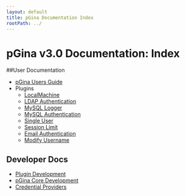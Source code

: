 ```yaml
---
layout: default
title: pGina Documentation Index
rootPath: ../
---
```


pGina v3.0 Documentation: Index
===========================

##User Documentation

* [pGina Users Guide](user.html)
* Plugins
   * [LocalMachine](local_machine.html)
   * [LDAP Authentication](ldap.html)
   * [MySQL Logger](mysql_logger.html)
   * [MySQL Authentication](mysql_auth.html)
   * [Single User](single_user.html)
   * [Session Limit](session_limit.html)
   * [Email Authentication](email_auth.html)
   * [Modify Username](username_mod.html)

## Developer Docs

* [Plugin Development](plugins.html)
* [pGina Core Development](core.html)
* [Credential Providers](cp.html)
  